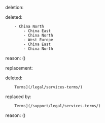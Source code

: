 deletion:

deleted:

		- China North 
			- China East 
			- China North
			- West Europe
			- China East
			- China North

reason: ()

replacement:

deleted:

		Terms](/legal/services-terms/)

replaced by:

		Terms](/support/legal/services-terms/)

reason: ()


